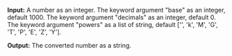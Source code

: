 **Input:** A number as an integer. The keyword argument "base" as an integer, default 1000.
The keyword argument "decimals" as an integer, default 0.
The keyword argument "powers" as a list of string, default ['', 'k', 'M', 'G', 'T', 'P', 'E', 'Z', 'Y']. 

**Output:** The converted number as a string.
